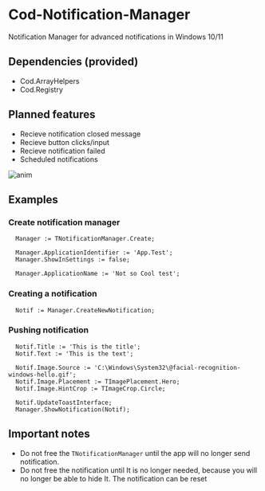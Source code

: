 # Cod-Notification-Manager
Notification Manager for advanced notifications in Windows 10/11

## Dependencies (provided)
- Cod.ArrayHelpers
- Cod.Registry

## Planned features
- Recieve notification closed message
- Recieve button clicks/input
- Recieve notification failed
- Scheduled notifications

![anim](https://github.com/Codrax/Cod-Notification-Manager/assets/68193064/33026b0f-b11a-4c27-993e-69f6850db506)



## Examples
### Create notification manager
```
  Manager := TNotificationManager.Create;

  Manager.ApplicationIdentifier := 'App.Test';
  Manager.ShowInSettings := false;

  Manager.ApplicationName := 'Not so Cool test';
```

### Creating a notification
```
  Notif := Manager.CreateNewNotification;
```

### Pushing notification
```
  Notif.Title := 'This is the title';
  Notif.Text := 'This is the text';

  Notif.Image.Source := 'C:\Windows\System32\@facial-recognition-windows-hello.gif';
  Notif.Image.Placement := TImagePlacement.Hero;
  Notif.Image.HintCrop := TImageCrop.Circle;

  Notif.UpdateToastInterface;
  Manager.ShowNotification(Notif);
```

## Important notes
- Do not free the `TNotificationManager` until the app will no longer send notification.
- Do not free the notification until It is no longer needed, because you will no longer be able to hide It. The notification can be reset
